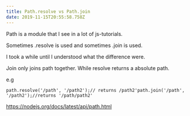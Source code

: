 ```yaml
---
title: Path.resolve vs Path.join
date: 2019-11-15T20:55:58.758Z
---
```

Path is a module that I see in a lot of js-tutorials.

Sometimes .resolve is used and sometimes .join is used.

I took a while until I understood what the difference were.

Join only joins path together. While resolve returns a absolute path.

e.g

```
path.resolve('/path', '/path2');// returns /path2'path.join('/path', '/path2');//returns '/path/path2'
```



https://nodejs.org/docs/latest/api/path.html
